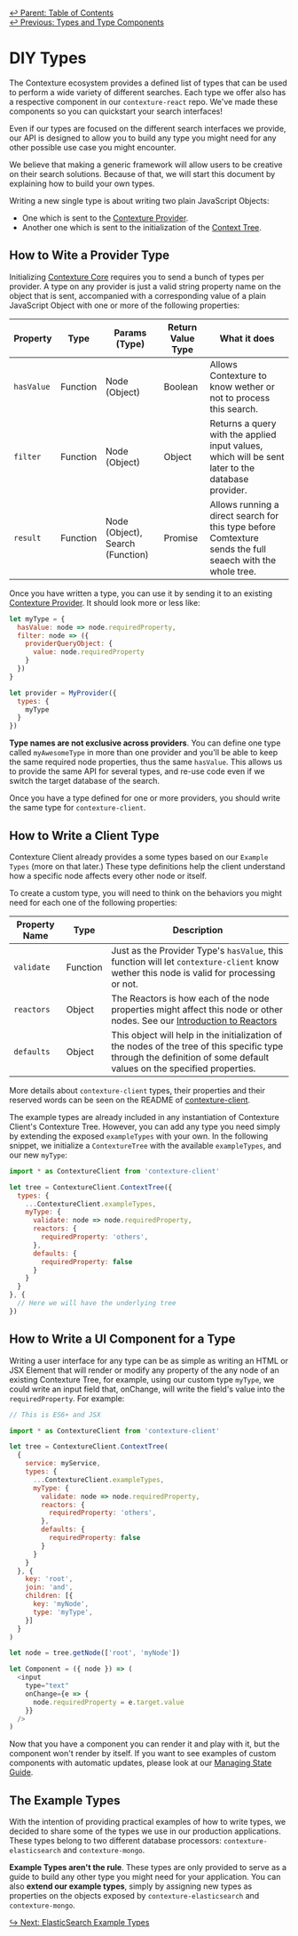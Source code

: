 ﻿[↩  Parent: Table of Contents](../README.md)  
[↩  Previous: Types and Type Components](README.md)

# DIY Types

The Contexture ecosystem provides a defined list of types that can be
used to perform a wide variety of different searches. Each type we
offer also has a respective component in our `contexture-react` repo.
We've made these components so you can quickstart your search interfaces!

Even if our types are focused on the different search interfaces we
provide, our API is designed to allow you to build any type you might
need for any other possible use case you might encounter.

We believe that making a generic framework will allow users to be
creative on their search solutions. Because of that, we will start this
document by explaining how to build your own types.

Writing a new single type is about writing two plain JavaScript Objects:
- One which is sent to the [Contexture Provider](../querying/available-providers.md).
- Another one which is sent to the initialization of the [Context Tree](../interactive-queries/contexture-client.md#context-tree).

## How to Wite a Provider Type

Initializing [Contexture Core](../querying/contexture-core.md)
requires you to send a bunch of types per provider. A type on any
provider is just a valid string property name on the object that is
sent, accompanied with a corresponding value of a plain JavaScript
Object with one or more of the following properties:

| Property | Type | Params (Type) | Return Value Type | What it does |
| --- | --- | --- | --- | --- |
| `hasValue` | Function | Node (Object) | Boolean | Allows Contexture to know wether or not to process this search. |
| `filter` | Function | Node (Object) | Object | Returns a query with the applied input values, which will be sent later to the database provider. |
| `result` | Function | Node (Object), Search (Function) | Promise | Allows running a direct search for this type before Comtexture sends the full seaech with the whole tree. |

Once you have written a type, you can use it by sending it to an
existing [Contexture Provider](../querying/available-providers.md). It
should look more or less like:

```javascript
let myType = {
  hasValue: node => node.requiredProperty,
  filter: node => ({
    providerQueryObject: {
      value: node.requiredProperty
    }
  })
}

let provider = MyProvider({
  types: {
    myType
  }
})
```

**Type names are not exclusive across providers**. You can define one
type called `myAwesomeType` in more than one provider and you'll be
able to keep the same required node properties, thus the same
`hasValue`. This allows us to provide the same API for several types,
and re-use code even if we switch the target database of the search.

Once you have a type defined for one or more providers, you should
write the same type for `contexture-client`.

## How to Write a Client Type

Contexture Client already provides a some types based on our
`Example Types` (more on that later.) These type definitions help
the client understand how a specific node affects every other node or
itself.

To create a custom type, you will need to think on the behaviors you
might need for each one of the following properties:

| Property Name | Type | Description |
| --- | --- | --- |
| `validate` | Function | Just as the Provider Type's `hasValue`, this function will let `contexture-client` know wether this node is valid for processing or not. |
| `reactors` | Object | The Reactors is how each of the node properties might affect this node or other nodes. See our [Introduction to Reactors]() |
| `defaults` | Object | This object will help in the initialization of the nodes of the tree of this specific type through the definition of some default values on the specified properties. |

More details about `contexture-client` types, their properties and
their reserved words can be seen on the README of
[contexture-client](https://github.com/smartprocure/contexture-client#client-types).

The example types are already included in any instantiation
of Contexture Client's Contexture Tree. However, you can add any type
you need simply by extending the exposed `exampleTypes` with your own.
In the following snippet, we initialize a `ContextureTree` with the
available `exampleTypes`, and our new `myType`:

```javascript
import * as ContextureClient from 'contexture-client'

let tree = ContextureClient.ContextTree({
  types: {
    ...ContextureClient.exampleTypes,
    myType: {
      validate: node => node.requiredProperty,
      reactors: {
        requiredProperty: 'others',
      },
      defaults: {
        requiredProperty: false
      }
    }
  }
}, {
  // Here we will have the underlying tree
})
```

## How to Write a UI Component for a Type

Writing a user interface for any type can be as simple as writing an
HTML or JSX Element that will render or modify any property of the
any node of an existing Contexture Tree, for example, using our custom
type `myType`, we could write an input field that, onChange, will
write the field's value into the `requiredProperty`. For example:

```javascript
// This is ES6+ and JSX

import * as ContextureClient from 'contexture-client'

let tree = ContextureClient.ContextTree(
  {
    service: myService,
    types: {
      ...ContextureClient.exampleTypes,
      myType: {
        validate: node => node.requiredProperty,
        reactors: {
          requiredProperty: 'others',
        },
        defaults: {
          requiredProperty: false
        }
      }
    }
  }, {
    key: 'root',
    join: 'and',
    children: [{
      key: 'myNode',
      type: 'myType',
    }]
  }
)

let node = tree.getNode(['root', 'myNode'])

let Component = ({ node }) => (
  <input
    type="text"
    onChange={e => {
      node.requiredProperty = e.target.value
    }}
  />
)
```

Now that you have a component you can render it and play with it, but
the component won't render by itself. If you want to see examples of
custom components with automatic updates, please look at our [Managing
State Guide](../managing-state/index.md).

## The Example Types

With the intention of providing practical examples of how to write
types, we decided to share some of the types we use in our production
applications. These types belong to two different database processors:
`contexture-elasticsearch` and `contexture-mongo`.

**Example Types aren't the rule**. These types are only provided to
serve as a guide to build any other type you might need for your
application. You can also **extend our example types**, simply by
assigning new types as properties on the objects exposed by
`contexture-elasticsearch` and `contexture-mongo`.

[↪ Next: ElasticSearch Example Types](elasticsearch-example-types.md)
